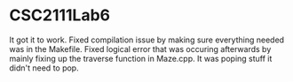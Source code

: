 # CSC2111Lab6

It got it to work. Fixed compilation issue by making sure everything needed was in the Makefile.
Fixed logical error that was occuring afterwards by mainly fixing up the traverse function in Maze.cpp. 
  It was poping stuff it didn't need to pop.
